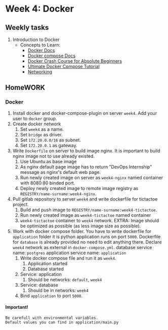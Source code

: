 # Week 4: Docker
## Weekly tasks
1. Introduction to Docker 
    * Concepts to Learn:
        * [Docker Docs](https://docs.docker.com/)
        * [Docker compose Docs](https://docs.docker.com/compose/)
        * [Docker Crash Course for Absolute Beginners](https://youtu.be/pg19Z8LL06w?si=TAve162Q5pLZZnN0)
        * [Ultimate Docker Compose Tutorial](https://youtu.be/SXwC9fSwct8?si=a4TsO34R3ObTT8uZ)
        * [Networking](https://youtu.be/fBRgw5dyBd4?si=lXdkxBzxYOPMIlMM)
        
## HomeWORK
### Docker
1. Install docker and docker-compose-plugin on server `week4`. Add your user to `docker` group. 
2. Create docker network
    1. Set `week4` as a name.
    2. Set `bridge` as driver.
    3. Set `172.20.0.0/16` as subnet.
    4. Set `172.20.0.1` as gateway.
3. Write `Dockerfile` on server to build image nginx. It is important to build nginx image not to use already existed. 
    1. Use Ubuntu as base image
    2. As nginx default page image has to return "DevOps Internship" message as nginx's default web page.
    3. Run newly created image on server as `week4-nginx` named container with 8080:80 binded port.
    4. Deploy newly created image to remote image registry as `REGISTRY/name-surname:week4-nginx`.    
4. Pull gitlab repository to server `week4` and write dockerfile for tictactoe project.
    1. Build and push image to `REGISTRY/name-surname:week4-tictactoe`.
    2. Run newly created image as `week4-tictactoe` named container 
    3. `week4-tictactoe` container to `week4` network.
    EXTRA: Image should be optimized as possible (as less image size as possible).
5. Work with docker compose folder. You have to write dockerfile for `application` folder it is python application runs on port `5000`. Dockerfile for `database` is already provided no need to edit anything there. Declare `week4` network as external in `docker-compose.yml`.
    database service name: `postgres`
    application service name: `application`
    1. Write docker compose file and run it as `week4`.
       1. Application started
       2. Database started
    2. Service: application
       1. Should be networks: `default`, `week4`
    3. Service: database
       1. Should be in networks: `week4`
    4. Bind `application` to port `5000`.

#### Important!
    Be carefull with environmental variables. 
    Default values you can find in application/main.py 
    
